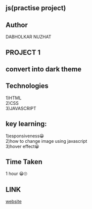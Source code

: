 ## js(practise project)
 

## Author
DABHOLKAR NUZHAT

## PROJECT 1
 ## convert into dark theme 
## Technologies
1)HTML<br>
2)CSS<br>
3)JAVASCRIPT

## key learning:
1)esponsiveness😀<br>
2)how to change image using javascript <br>
3)hover effect😀


## Time Taken
1 hour 😀🙄

## LINK
[website ](https://nd-1.netlify.app/) 
